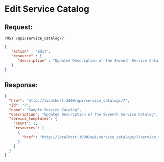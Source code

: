# Edit Service Catalog

## Request:

    POST /api/service_catalog/7

``` json
{
   "action" : "edit",
   "resource" : {
      "description" : "Updated Description of the Seventh Service Catalog"
   }
}
```

## Response:

``` json
{
  "href": "http://localhost:3000/api/service_catalogs/7",
  "id": "7",
  "name": "Sample Service Catalog",
  "description": "Updated Description of the Seventh Service Catalog",
  "service_templates": {
    "count": 1,
    "resources": [
      {
        "href": "http://localhost:3000/api/service_catalogs/7/service_templates/3"
      }
    ]
  }
}
```
